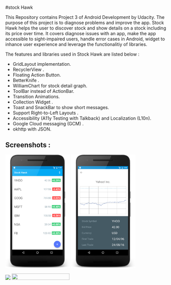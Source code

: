 #stock Hawk 

This Repository contains Project 3 of Android Development by Udacity. The purpose of this project is to diagnose problems and improve the app. Stock Hawk helps the user to discover stock and show details on a stock including its price over time. It covers diagnose issues with an app, make the app accessible to sight-impaired users, handle error cases in Android, widget to inhance user experience and leverage the functionalitiy of libraries. 

The features and libraries used in Stock Hawk are listed below :

- GridLayout implementation.
- RecyclerView .
- Floating Action Button.
- BetterKnife .
- WilliamChart for stock detail graph.
- ToolBar instead of ActionBar.
- Transition Animations.
- Collection Widget . 
- Toast and SnackBar to show short messages.
- Support Right-to-Left Layouts .
- Accessibility (A11y Testing with Talkback) and Localization (L10n).
- Google Cloud messaging (GCM) .
- okhttp with JSON.

Screenshots :
---------------------

<img width="40%" src="/art/stockhawk_main.png" />     <img width="40%" src="/art/stockhawk_detail.png" />

<img width="30%" src="/art/stockhawk_widget.png" />    <image width ="60%" height="40%" src="/art/stockhawk_detail_land.png" />  



